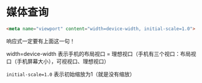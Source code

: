 # 媒体查询

```html
<meta name="viewport" content="width=device-width, initial-scale=1.0">
```

响应式一定要有上面这一句！

width=device-width 表示手机的布局视口 = 理想视口（手机有三个视口：布局视口（手机屏幕大小），可视视口、理想视口）

`initial-scale=1.0` 表示初始缩放为1（就是没有缩放）
